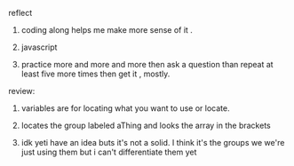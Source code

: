 reflect
1. coding along helps me make more sense of it .

2. javascript

3. practice more and more and more then ask a question than repeat at least five more times then get it , mostly.

review:

1. variables are for locating what you want to use or locate.

2. locates the group labeled aThing and looks the array in the brackets

3. idk yeti have an idea buts it's not a solid. I think it's the groups we we're just using them but i can't differentiate them yet
